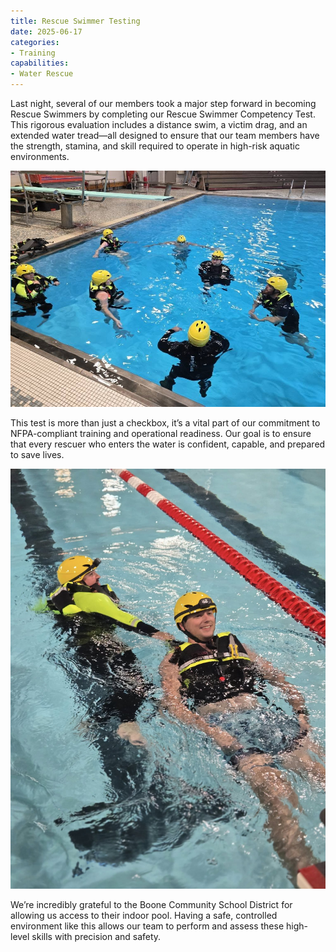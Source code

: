 ```yaml
---
title: Rescue Swimmer Testing
date: 2025-06-17
categories:
- Training
capabilities:
- Water Rescue
---
```


Last night, several of our members took a major step forward in becoming Rescue Swimmers by completing our Rescue Swimmer Competency Test. This rigorous evaluation includes a distance swim, a victim drag, and an extended water tread—all designed to ensure that our team members have the strength, stamina, and skill required to operate in high-risk aquatic environments.

![alt text](508729346_1234170761838537_5625765467454990081_n.jpg)

This test is more than just a checkbox, it’s a vital part of our commitment to NFPA-compliant training and operational readiness. Our goal is to ensure that every rescuer who enters the water is confident, capable, and prepared to save lives.

![alt text](509012487_1234171158505164_2643325345864661910_n.jpg)

We’re incredibly grateful to the Boone Community School District for allowing us access to their indoor pool. Having a safe, controlled environment like this allows our team to perform and assess these high-level skills with precision and safety.
